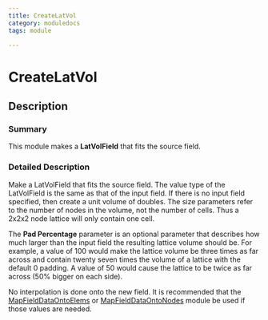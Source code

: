 ```yaml
---
title: CreateLatVol
category: moduledocs
tags: module

---
```


# CreateLatVol

## Description

### Summary


This module makes a **LatVolField** that fits the source field.

### Detailed Description

Make a LatVolField that fits the source field. The value type of the LatVolField is the same as that of the input field. If there is no input field specified, then create a unit volume of doubles. The size parameters refer to the number of nodes in the volume, not the number of cells. Thus a 2x2x2 node lattice will only contain one cell.

The **Pad Percentage** parameter is an optional parameter that describes how much larger than the input field the resulting lattice volume should be. For example, a value of 100 would make the lattice volume be three times as far across and contain twenty seven times the volume of a lattice with the default 0 padding. A value of 50 would cause the lattice to be twice as far across (50% bigger on each side).

No interpolation is done onto the new field. It is recommended that the [MapFieldDataOntoElems](mapfielddataontoelems) or [MapFieldDataOntoNodes](mapfielddataontonodes) module be used if those values are needed.

